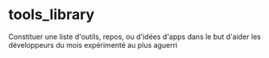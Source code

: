 # tools_library
Constituer une liste d'outils, repos, ou d'idées d'apps dans le but d'aider les développeurs du mois expérimenté au plus aguerri
